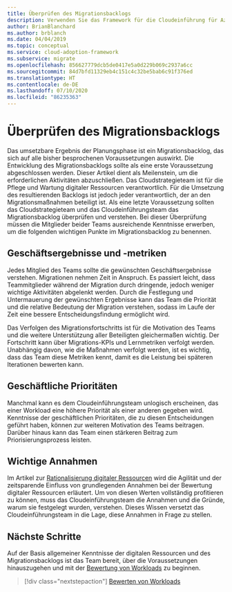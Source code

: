 ```yaml
---
title: Überprüfen des Migrationsbacklogs
description: Verwenden Sie das Framework für die Cloudeinführung für Azure, um sich mit der Wichtigkeit der Erstellung und Überprüfung eines Migrationsbacklogs vertraut zu machen.
author: BrianBlanchard
ms.author: brblanch
ms.date: 04/04/2019
ms.topic: conceptual
ms.service: cloud-adoption-framework
ms.subservice: migrate
ms.openlocfilehash: 856627779dcb5de0417e5a0d229b069c2937a6cc
ms.sourcegitcommit: 84d7bfd11329eb4c151c4c32be5bab6c91f376ed
ms.translationtype: HT
ms.contentlocale: de-DE
ms.lasthandoff: 07/10/2020
ms.locfileid: "86235363"
---
```

# <a name="migration-backlog-review"></a>Überprüfen des Migrationsbacklogs

Das umsetzbare Ergebnis der Planungsphase ist ein Migrationsbacklog, das sich auf alle bisher besprochenen Voraussetzungen auswirkt. Die Entwicklung des Migrationsbacklogs sollte als eine erste Voraussetzung abgeschlossen werden. Dieser Artikel dient als Meilenstein, um die erforderlichen Aktivitäten abzuschließen. Das Cloudstrategieteam ist für die Pflege und Wartung digitaler Ressourcen verantwortlich. Für die Umsetzung des resultierenden Backlogs ist jedoch jeder verantwortlich, der an den Migrationsmaßnahmen beteiligt ist. Als eine letzte Voraussetzung sollten das Cloudstrategieteam und das Cloudeinführungsteam das Migrationsbacklog überprüfen und verstehen. Bei dieser Überprüfung müssen die Mitglieder beider Teams ausreichende Kenntnisse erwerben, um die folgenden wichtigen Punkte im Migrationsbacklog zu benennen.

## <a name="business-outcomes-and-metrics"></a>Geschäftsergebnisse und -metriken

Jedes Mitglied des Teams sollte die gewünschten Geschäftsergebnisse verstehen. Migrationen nehmen Zeit in Anspruch. Es passiert leicht, dass Teammitglieder während der Migration durch dringende, jedoch weniger wichtige Aktivitäten abgelenkt werden. Durch die Festlegung und Untermauerung der gewünschten Ergebnisse kann das Team die Priorität und die relative Bedeutung der Migration verstehen, sodass im Laufe der Zeit eine bessere Entscheidungsfindung ermöglicht wird.

Das Verfolgen des Migrationsfortschritts ist für die Motivation des Teams und die weitere Unterstützung aller Beteiligten gleichermaßen wichtig. Der Fortschritt kann über Migrations-KPIs und Lernmetriken verfolgt werden. Unabhängig davon, wie die Maßnahmen verfolgt werden, ist es wichtig, dass das Team diese Metriken kennt, damit es die Leistung bei späteren Iterationen bewerten kann.

## <a name="business-priorities"></a>Geschäftliche Prioritäten

Manchmal kann es dem Cloudeinführungsteam unlogisch erscheinen, das einer Workload eine höhere Priorität als einer anderen gegeben wird. Kenntnisse der geschäftlichen Prioritäten, die zu diesen Entscheidungen geführt haben, können zur weiteren Motivation des Teams beitragen. Darüber hinaus kann das Team einen stärkeren Beitrag zum Priorisierungsprozess leisten.

## <a name="core-assumptions"></a>Wichtige Annahmen

Im Artikel zur [Rationalisierung digitaler Ressourcen](../../../digital-estate/rationalize.md) wird die Agilität und der zeitsparende Einfluss von grundlegenden Annahmen bei der Bewertung digitaler Ressourcen erläutert. Um von diesen Werten vollständig profitieren zu können, muss das Cloudeinführungsteam die Annahmen und die Gründe, warum sie festgelegt wurden, verstehen. Dieses Wissen versetzt das Cloudeinführungsteam in die Lage, diese Annahmen in Frage zu stellen.

## <a name="next-steps"></a>Nächste Schritte

Auf der Basis allgemeiner Kenntnisse der digitalen Ressourcen und des Migrationsbacklogs ist das Team bereit, über die Voraussetzungen hinauszugehen und mit der [Bewertung von Workloads](../assess/index.md) zu beginnen.

> [!div class="nextstepaction"]
> [Bewerten von Workloads](../assess/index.md)

